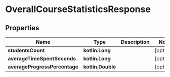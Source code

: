 
# OverallCourseStatisticsResponse

## Properties
| Name | Type | Description | Notes |
| ------------ | ------------- | ------------- | ------------- |
| **studentsCount** | **kotlin.Long** |  |  [optional] |
| **averageTimeSpentSeconds** | **kotlin.Long** |  |  [optional] |
| **averageProgressPercentage** | **kotlin.Double** |  |  [optional] |



